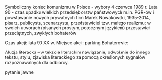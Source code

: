 Symboliczny koniec komunizmu w Polsce - wybory 4 czerwca 1989 r.
Lata 90 - czas upadku wielkich przedsiębiorstw państwowych m.in. PGR-ów i powstawanie nowych prywatnych firm
Marek Nowakowski, 1935-2014, pisarz, publicysta, scenarzysta, przedstawiciel tzw. małego realizmu; w swoich utworach (pisanych prostym, potocznym językiem) przestawiał  przeciętnych, zwykłych bohaterów

Czas akcji: lata 90 XX w.
Miejsce akcji: parking
Bohaterowie:

Aluzja literacka – w tekście literackim nawiązanie, odwołanie do innego tekstu, stylu, zjawiska literackiego za pomocą określonych sygnałów rozpoznawalnych dla odbiorcy.

pytanie jawne
